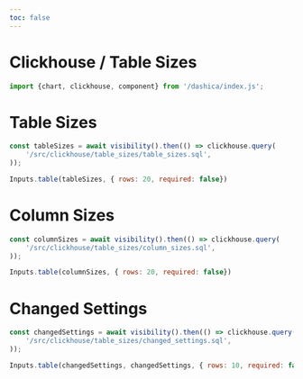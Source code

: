 ```yaml
---
toc: false
---
```


# Clickhouse / Table Sizes

```js
import {chart, clickhouse, component} from '/dashica/index.js';
```

# Table Sizes

```js
const tableSizes = await visibility().then(() => clickhouse.query(
    '/src/clickhouse/table_sizes/table_sizes.sql',
));
```

```js
Inputs.table(tableSizes, { rows: 20, required: false})
```

# Column Sizes

```js
const columnSizes = await visibility().then(() => clickhouse.query(
    '/src/clickhouse/table_sizes/column_sizes.sql',
));
```

```js
Inputs.table(columnSizes, { rows: 20, required: false})
```


# Changed Settings

```js
const changedSettings = await visibility().then(() => clickhouse.query(
    '/src/clickhouse/table_sizes/changed_settings.sql',
));
```

```js
Inputs.table(changedSettings, changedSettings, { rows: 10, required: false, layout: 'auto'})
```
